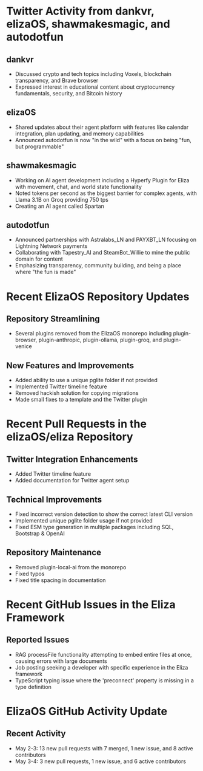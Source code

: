 # Twitter Activity from dankvr, elizaOS, shawmakesmagic, and autodotfun

## dankvr
- Discussed crypto and tech topics including Voxels, blockchain transparency, and Brave browser
- Expressed interest in educational content about cryptocurrency fundamentals, security, and Bitcoin history

## elizaOS
- Shared updates about their agent platform with features like calendar integration, plan updating, and memory capabilities
- Announced autodotfun is now "in the wild" with a focus on being "fun, but programmable"

## shawmakesmagic
- Working on AI agent development including a Hyperfy Plugin for Eliza with movement, chat, and world state functionality
- Noted tokens per second as the biggest barrier for complex agents, with Llama 3.1B on Groq providing 750 tps
- Creating an AI agent called Spartan

## autodotfun
- Announced partnerships with Astralabs_LN and PAYXBT_LN focusing on Lightning Network payments
- Collaborating with Tapestry_AI and SteamBot_Willie to mine the public domain for content
- Emphasizing transparency, community building, and being a place where "the fun is made"

# Recent ElizaOS Repository Updates

## Repository Streamlining
- Several plugins removed from the ElizaOS monorepo including plugin-browser, plugin-anthropic, plugin-ollama, plugin-groq, and plugin-venice

## New Features and Improvements
- Added ability to use a unique pglite folder if not provided
- Implemented Twitter timeline feature
- Removed hackish solution for copying migrations
- Made small fixes to a template and the Twitter plugin

# Recent Pull Requests in the elizaOS/eliza Repository

## Twitter Integration Enhancements
- Added Twitter timeline feature
- Added documentation for Twitter agent setup

## Technical Improvements
- Fixed incorrect version detection to show the correct latest CLI version
- Implemented unique pglite folder usage if not provided
- Fixed ESM type generation in multiple packages including SQL, Bootstrap & OpenAI

## Repository Maintenance
- Removed plugin-local-ai from the monorepo
- Fixed typos
- Fixed title spacing in documentation

# Recent GitHub Issues in the Eliza Framework

## Reported Issues
- RAG processFile functionality attempting to embed entire files at once, causing errors with large documents
- Job posting seeking a developer with specific experience in the Eliza framework
- TypeScript typing issue where the 'preconnect' property is missing in a type definition

# ElizaOS GitHub Activity Update

## Recent Activity
- May 2-3: 13 new pull requests with 7 merged, 1 new issue, and 8 active contributors
- May 3-4: 3 new pull requests, 1 new issue, and 6 active contributors